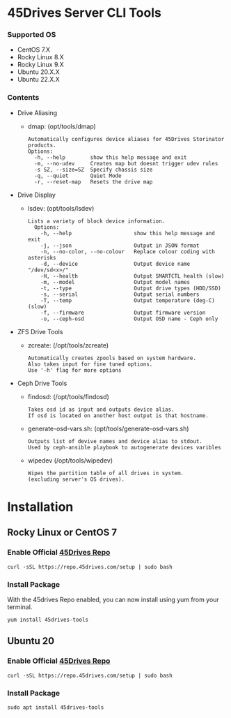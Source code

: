 
# 45Drives Server CLI Tools
### Supported OS
  - CentOS 7.X
  - Rocky Linux 8.X
  - Rocky Linux 9.X
  - Ubuntu 20.X.X
  - Ubuntu 22.X.X

### Contents
  - Drive Aliasing
    - dmap: (opt/tools/dmap)
      ```
      Automatically configures device aliases for 45Drives Storinator products.
      Options:
        -h, --help        show this help message and exit
        -m, --no-udev     Creates map but doesnt trigger udev rules
        -s SZ, --size=SZ  Specify chassis size
        -q, --quiet       Quiet Mode
        -r, --reset-map   Resets the drive map
      ```

  - Drive Display
    - lsdev: (opt/tools/lsdev)
      ```
      Lists a variety of block device information. 
        Options:
          -h, --help                    show this help message and exit
          -j, --json                    Output in JSON format
          -n, --no-color, --no-colour   Replace colour coding with asterisks
          -d, --device                  Output device name "/dev/sd<x>/"
          -H, --health                  Output SMARTCTL health (slow)
          -m, --model                   Output model names
          -t, --type                    Output drive types (HDD/SSD)
          -s, --serial                  Output serial numbers
          -T, --temp                    Output temperature (deg-C) (slow)
          -f, --firmware                Output firmware version
          -o, --ceph-osd                Output OSD name - Ceph only
        ```
  - ZFS Drive Tools
    - zcreate: (/opt/tools/zcreate)
      ```
      Automatically creates zpools based on system hardware. 
      Also takes input for fine tuned options. 
      Use '-h' flag for more options
      ```   
  - Ceph Drive Tools
    - findosd: (/opt/tools/findosd)
      ```
      Takes osd id as input and outputs device alias. 
      If osd is located on another host output is that hostname.
      ```
    - generate-osd-vars.sh: (opt/tools/generate-osd-vars.sh) 
      ```
      Outputs list of devive names and device alias to stdout. 
      Used by ceph-ansible playbook to autogenerate devices varibles
      ```
    - wipedev (/opt/tools/wipedev)
      ```
      Wipes the partition table of all drives in system. 
      (excluding server's OS drives).
      ```
  
# Installation

## Rocky Linux or CentOS 7
### Enable Official [45Drives Repo](https://repo.45drives.com)
```
curl -sSL https://repo.45drives.com/setup | sudo bash
```

### Install Package
With the 45drives Repo enabled, you can now install using yum from your terminal.
```
yum install 45drives-tools
```

## Ubuntu 20

### Enable Official [45Drives Repo](https://repo.45drives.com)
```
curl -sSL https://repo.45drives.com/setup | sudo bash
```

### Install Package
```
sudo apt install 45drives-tools
```
